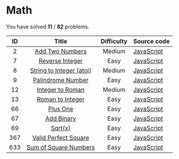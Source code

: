# Math 
You have solved  **11** / **82** problems.

| ID | Title | Difficulty | Source code |
|:--:|:-----:|:----------:|:------------|
| 2 | [Add Two Numbers](https://leetcode.com/problems/add-two-numbers/)| Medium | [JavaScript](../add-two-numbers/JavaScript.js) |
| 7 | [Reverse Integer](https://leetcode.com/problems/reverse-integer/)| Easy | [JavaScript](../reverse-integer/JavaScript.js) |
| 8 | [String to Integer (atoi)](https://leetcode.com/problems/string-to-integer-atoi/)| Medium | [JavaScript](../string-to-integer-(atoi)/JavaScript.js) |
| 9 | [Palindrome Number](https://leetcode.com/problems/palindrome-number/)| Easy | [JavaScript](../palindrome-number/JavaScript.js) |
| 12 | [Integer to Roman](https://leetcode.com/problems/integer-to-roman/)| Medium | [JavaScript](../integer-to-roman/JavaScript.js) |
| 13 | [Roman to Integer](https://leetcode.com/problems/roman-to-integer/)| Easy | [JavaScript](../roman-to-integer/JavaScript.js) |
| 66 | [Plus One](https://leetcode.com/problems/plus-one/)| Easy | [JavaScript](../plus-one/JavaScript.js) |
| 67 | [Add Binary](https://leetcode.com/problems/add-binary/)| Easy | [JavaScript](../add-binary/JavaScript.js) |
| 69 | [Sqrt(x)](https://leetcode.com/problems/sqrtx/)| Easy | [JavaScript](../sqrt(x)/JavaScript.js) |
| 367 | [Valid Perfect Square](https://leetcode.com/problems/valid-perfect-square/)| Easy | [JavaScript](../valid-perfect-square/JavaScript.js) |
| 633 | [Sum of Square Numbers](https://leetcode.com/problems/sum-of-square-numbers/)| Easy | [JavaScript](../sum-of-square-numbers/JavaScript.js) |
